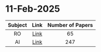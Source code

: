 # 11-Feb-2025

| Subject | Link | Number of Papers |
|:-----:|:----:|:----------------:|
| RO | [Link](https://github.com/KJaebye/EmbodiedAI-Robotics-arXiv-Daily-Reporter/tree/main/11-Feb-2025/RO) | 65 |
| AI | [Link](https://github.com/KJaebye/EmbodiedAI-Robotics-arXiv-Daily-Reporter/tree/main/11-Feb-2025/AI) | 247 |
